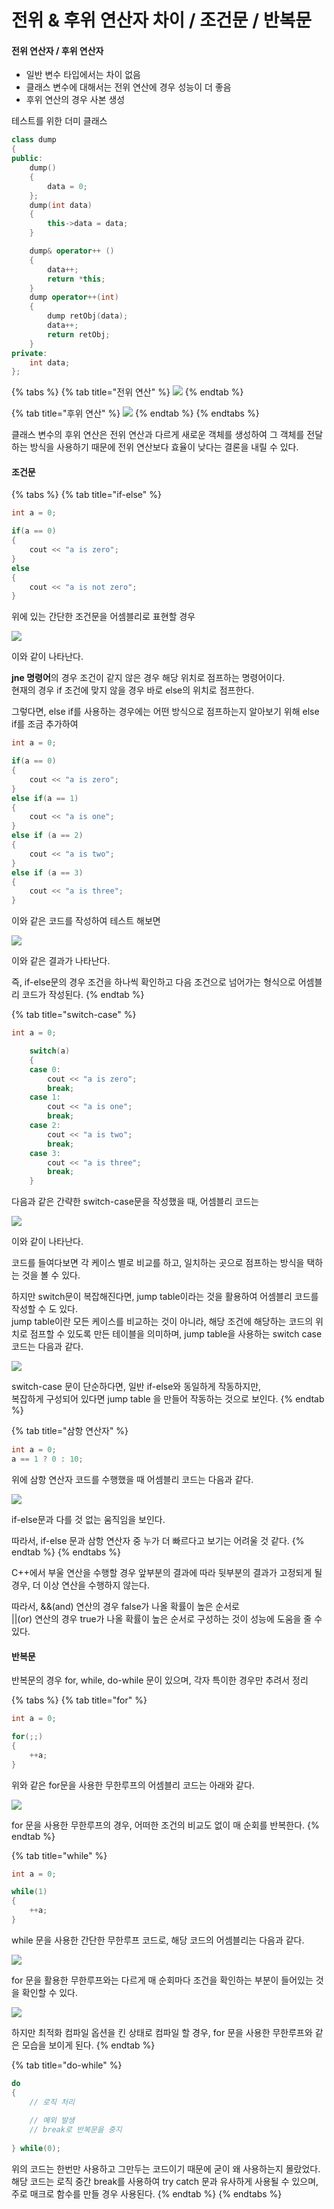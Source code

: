 # 전위 & 후위 연산자 차이 / 조건문 / 반복문

#### 전위 연산자 / 후위 연산자

* 일반 변수 타입에서는 차이 없음
* 클래스 변수에 대해서는 전위 연산에 경우 성능이 더 좋음
* 후위 연산의 경우 사본 생성

테스트를 위한 더미 클래스

```cpp
class dump
{
public:
	dump()
	{
		data = 0;
	};
	dump(int data)
	{
		this->data = data;
	}

	dump& operator++ () 
	{
		data++;
		return *this;
	}
	dump operator++(int)
	{
		dump retObj(data);
		data++;
		return retObj;
	}
private:
	int data;
};
```

{% tabs %}
{% tab title="전위 연산" %}
![](../.gitbook/assets/.png.png)
{% endtab %}

{% tab title="후위 연산" %}
![](../.gitbook/assets/.png%20%281%29.png)
{% endtab %}
{% endtabs %}

클래스 변수의 후위 연산은 전위 연산과 다르게 새로운 객체를 생성하여 그 객체를 전달하는 방식을 사용하기 때문에 전위 연산보다 효율이 낮다는 결론을 내릴 수 있다.



#### 조건문

{% tabs %}
{% tab title="if-else" %}
```cpp
int a = 0;

if(a == 0)
{
    cout << "a is zero";
}
else
{
    cout << "a is not zero";
}
```

위에 있는 간단한 조건문을 어셈블리로 표현할 경우

![](../.gitbook/assets/image%20%281%29.png)

이와 같이 나타난다.

**jne 명령어**의 경우 조건이 같지 않은 경우 해당 위치로 점프하는 명령어이다.  
현재의 경우 if 조건에 맞지 않을 경우 바로 else의 위치로 점프한다.

그렇다면, else if를 사용하는 경우에는 어떤 방식으로 점프하는지 알아보기 위해 else if를 조금 추가하여

```cpp
int a = 0;

if(a == 0)
{
	cout << "a is zero";
}
else if(a == 1)
{
	cout << "a is one";
}
else if (a == 2)
{
	cout << "a is two";
}
else if (a == 3)
{
	cout << "a is three";
}
```

이와 같은 코드를 작성하여 테스트 해보면

![](../.gitbook/assets/image%20%283%29.png)

이와 같은 결과가 나타난다.

즉, if-else문의 경우 조건을 하나씩 확인하고 다음 조건으로 넘어가는 형식으로 어셈블리 코드가 작성된다.
{% endtab %}

{% tab title="switch-case" %}
```cpp
int a = 0;

	switch(a)
	{
	case 0:
		cout << "a is zero";
		break;
	case 1:
		cout << "a is one";
		break;
	case 2:
		cout << "a is two";
		break;
	case 3:
		cout << "a is three";
		break;
	}
```

다음과 같은 간략한 switch-case문을 작성했을 때, 어셈블리 코드는  


![](../.gitbook/assets/image%20%284%29.png)

이와 같이 나타난다.

코드를 들여다보면 각 케이스 별로 비교를 하고, 일치하는 곳으로 점프하는 방식을 택하는 것을 볼 수 있다.

하지만 switch문이 복잡해진다면,  jump table이라는 것을 활용하여 어셈블리 코드를 작성할 수 도 있다.  
jump table이란 모든 케이스를 비교하는 것이 아니라, 해당 조건에 해당하는 코드의 위치로 점프할 수 있도록 만든 테이블을 의미하며, jump table을 사용하는 switch case 코드는 다음과 같다.

![](../.gitbook/assets/image%20%288%29.png)

switch-case 문이 단순하다면, 일반 if-else와 동일하게 작동하지만,  
복잡하게 구성되어 있다면 jump table 을 만들어 작동하는 것으로 보인다.
{% endtab %}

{% tab title="삼항 연산자" %}
```cpp
int a = 0;
a == 1 ? 0 : 10;
```

위에 삼항 연산자 코드를 수행했을 때 어셈블리 코드는 다음과 같다.

![](../.gitbook/assets/image%20%287%29.png)

if-else문과 다를 것 없는 움직임을 보인다.

따라서, if-else 문과 삼항 연산자 중 누가 더 빠르다고 보기는 어려울 것 같다.
{% endtab %}
{% endtabs %}

C++에서 부울 연산을 수행할 경우 앞부분의 결과에 따라 뒷부분의 결과가 고정되게 될 경우, 더 이상 연산을 수행하지 않는다.

따라서, &&\(and\) 연산의 경우 false가 나올 확률이 높은 순서로  
\|\|\(or\) 연산의 경우 true가 나올 확률이 높은 순서로 구성하는 것이 성능에 도움을 줄 수 있다.



#### 반복문

반복문의 경우 for, while, do-while 문이 있으며, 각자 특이한 경우만 추려서 정리

{% tabs %}
{% tab title="for" %}
```cpp
int a = 0;

for(;;)
{
    ++a;
}
```

위와 같은 for문을 사용한 무한루프의 어셈블리 코드는 아래와 같다.

![](../.gitbook/assets/image%20%285%29.png)

for 문을 사용한 무한루프의 경우, 어떠한 조건의 비교도 없이 매 순회를 반복한다.
{% endtab %}

{% tab title="while" %}
```cpp
int a = 0;

while(1)
{
	++a;
}
```

while 문을 사용한 간단한 무한루프 코드로, 해당 코드의 어셈블리는 다음과 같다.

![](../.gitbook/assets/image.png)

for 문을 활용한 무한루프와는 다르게 매 순회마다 조건을 확인하는 부분이 들어있는 것을 확인할 수 있다.

![](../.gitbook/assets/image%20%282%29.png)

하지만 최적화 컴파일 옵션을 킨 상태로 컴파일 할 경우,  for 문을 사용한 무한루프와 같은 모습을 보이게 된다.
{% endtab %}

{% tab title="do-while" %}
```cpp
do
{
    // 로직 처리
    
    // 예외 발생
    // break로 반복문을 중지
    
} while(0);
```

위의 코드는 한번만 사용하고 그만두는 코드이기 때문에 굳이 왜 사용하는지 몰랐었다.  
해당 코드는 로직 중간 break를 사용하여 try catch 문과 유사하게 사용될 수 있으며,  
주로 매크로 함수를 만들 경우 사용된다.
{% endtab %}
{% endtabs %}

